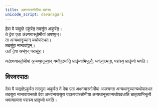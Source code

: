```yaml
---
title: अक्ष्णयास्तोमीया-प्रशंसा
unicode_script: devanagari
---
```


दे॒वा वै यद्य॒ज्ञे ऽकु॑र्वत॒ तदसु॑रा अकुर्वत॒।  
ते दे॒वा ए॒ता अ॑क्ष्णयास्तो॒मीया॑ अपश्य॒न्।  
ता अ॒न्यथा॒नूच्या॒न् यथोपा॑दधत॒।  
तदसु॑रा॒ नान्ववा॑य॒न्।  
ततो॑ दे॒वा अभ॑व॒न् परासु॑रा॒। 

यद॑क्ष्णयास्तो॒मीया॑ अ॒न्यथा॒नूच्या॒न् यथो॑प॒दधा॑ति॒ भ्रातृ॑व्याभिभूत्यै॒, भव॑त्या॒त्मना॒, परा॑स्य॒ भ्रातृ॑व्यो भवति।

## विस्वरपाठः
देवा वै यद्यज्ञेऽकुर्वत तदसुरा अकुर्वत ते देवा एता अक्ष्णयास्तोमीया अपश्यन्ता अन्यथानूच्यान्यथोपादधत तदसुरा नान्ववायन्ततो देवा अभवन्परासुरा यदक्ष्णयास्तोमीया अन्यथानूच्यान्यथोपदधाति भ्रातृव्याभिभूत्यै भवत्यात्मना परास्य भ्रातृव्यो भवति।